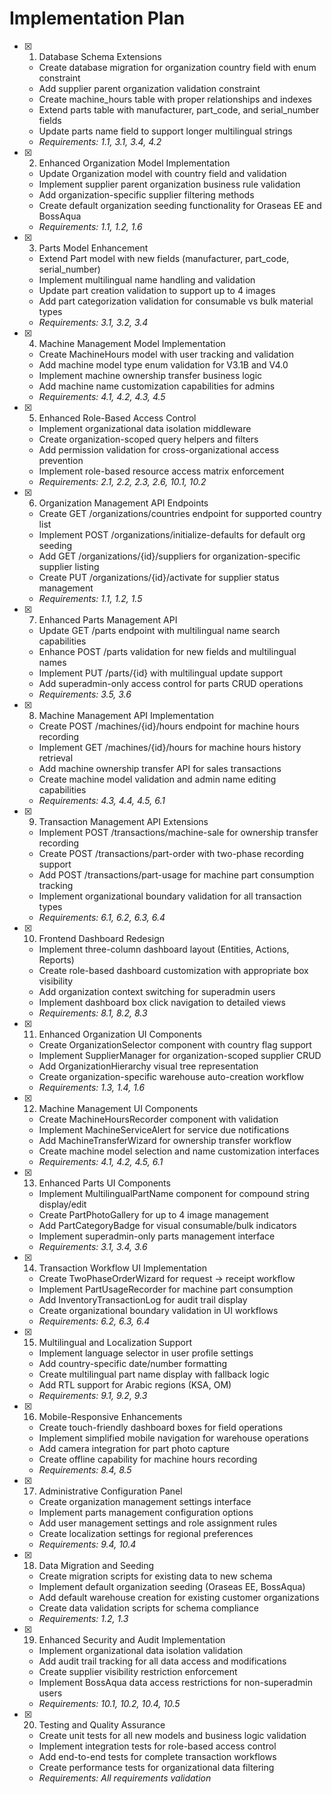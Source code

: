 # Implementation Plan

- [x] 1. Database Schema Extensions





  - Create database migration for organization country field with enum constraint
  - Add supplier parent organization validation constraint
  - Create machine_hours table with proper relationships and indexes
  - Extend parts table with manufacturer, part_code, and serial_number fields
  - Update parts name field to support longer multilingual strings
  - _Requirements: 1.1, 3.1, 3.4, 4.2_

- [x] 2. Enhanced Organization Model Implementation







  - Update Organization model with country field and validation
  - Implement supplier parent organization business rule validation
  - Add organization-specific supplier filtering methods
  - Create default organization seeding functionality for Oraseas EE and BossAqua
  - _Requirements: 1.1, 1.2, 1.6_

- [x] 3. Parts Model Enhancement





  - Extend Part model with new fields (manufacturer, part_code, serial_number)
  - Implement multilingual name handling and validation
  - Update part creation validation to support up to 4 images
  - Add part categorization validation for consumable vs bulk material types
  - _Requirements: 3.1, 3.2, 3.4_

- [x] 4. Machine Management Model Implementation





  - Create MachineHours model with user tracking and validation
  - Add machine model type enum validation for V3.1B and V4.0
  - Implement machine ownership transfer business logic
  - Add machine name customization capabilities for admins
  - _Requirements: 4.1, 4.2, 4.3, 4.5_

- [x] 5. Enhanced Role-Based Access Control












  - Implement organizational data isolation middleware
  - Create organization-scoped query helpers and filters
  - Add permission validation for cross-organizational access prevention
  - Implement role-based resource access matrix enforcement
  - _Requirements: 2.1, 2.2, 2.3, 2.6, 10.1, 10.2_

- [x] 6. Organization Management API Endpoints





  - Create GET /organizations/countries endpoint for supported country list
  - Implement POST /organizations/initialize-defaults for default org seeding
  - Add GET /organizations/{id}/suppliers for organization-specific supplier listing
  - Create PUT /organizations/{id}/activate for supplier status management
  - _Requirements: 1.1, 1.2, 1.5_

- [x] 7. Enhanced Parts Management API







  - Update GET /parts endpoint with multilingual name search capabilities
  - Enhance POST /parts validation for new fields and multilingual names
  - Implement PUT /parts/{id} with multilingual update support
  - Add superadmin-only access control for parts CRUD operations
  - _Requirements: 3.5, 3.6_

- [x] 8. Machine Management API Implementation









  - Create POST /machines/{id}/hours endpoint for machine hours recording
  - Implement GET /machines/{id}/hours for machine hours history retrieval
  - Add machine ownership transfer API for sales transactions
  - Create machine model validation and admin name editing capabilities
  - _Requirements: 4.3, 4.4, 4.5, 6.1_

- [x] 9. Transaction Management API Extensions






  - Implement POST /transactions/machine-sale for ownership transfer recording
  - Create POST /transactions/part-order with two-phase recording support
  - Add POST /transactions/part-usage for machine part consumption tracking
  - Implement organizational boundary validation for all transaction types
  - _Requirements: 6.1, 6.2, 6.3, 6.4_

- [x] 10. Frontend Dashboard Redesign









  - Implement three-column dashboard layout (Entities, Actions, Reports)
  - Create role-based dashboard customization with appropriate box visibility
  - Add organization context switching for superadmin users
  - Implement dashboard box click navigation to detailed views
  - _Requirements: 8.1, 8.2, 8.3_

- [x] 11. Enhanced Organization UI Components








  - Create OrganizationSelector component with country flag support
  - Implement SupplierManager for organization-scoped supplier CRUD
  - Add OrganizationHierarchy visual tree representation
  - Create organization-specific warehouse auto-creation workflow
  - _Requirements: 1.3, 1.4, 1.6_

- [x] 12. Machine Management UI Components






  - Create MachineHoursRecorder component with validation
  - Implement MachineServiceAlert for service due notifications
  - Add MachineTransferWizard for ownership transfer workflow
  - Create machine model selection and name customization interfaces
  - _Requirements: 4.1, 4.2, 4.5, 6.1_

- [x] 13. Enhanced Parts UI Components





  - Implement MultilingualPartName component for compound string display/edit
  - Create PartPhotoGallery for up to 4 image management
  - Add PartCategoryBadge for visual consumable/bulk indicators
  - Implement superadmin-only parts management interface
  - _Requirements: 3.1, 3.4, 3.6_

- [x] 14. Transaction Workflow UI Implementation





  - Create TwoPhaseOrderWizard for request → receipt workflow
  - Implement PartUsageRecorder for machine part consumption
  - Add InventoryTransactionLog for audit trail display
  - Create organizational boundary validation in UI workflows
  - _Requirements: 6.2, 6.3, 6.4_

- [x] 15. Multilingual and Localization Support





  - Implement language selector in user profile settings
  - Add country-specific date/number formatting
  - Create multilingual part name display with fallback logic
  - Add RTL support for Arabic regions (KSA, OM)
  - _Requirements: 9.1, 9.2, 9.3_

- [x] 16. Mobile-Responsive Enhancements





  - Create touch-friendly dashboard boxes for field operations
  - Implement simplified mobile navigation for warehouse operations
  - Add camera integration for part photo capture
  - Create offline capability for machine hours recording
  - _Requirements: 8.4, 8.5_

- [x] 17. Administrative Configuration Panel





  - Create organization management settings interface
  - Implement parts management configuration options
  - Add user management settings and role assignment rules
  - Create localization settings for regional preferences
  - _Requirements: 9.4, 10.4_

- [x] 18. Data Migration and Seeding





  - Create migration scripts for existing data to new schema
  - Implement default organization seeding (Oraseas EE, BossAqua)
  - Add default warehouse creation for existing customer organizations
  - Create data validation scripts for schema compliance
  - _Requirements: 1.2, 1.3_

- [x] 19. Enhanced Security and Audit Implementation










  - Implement organizational data isolation validation
  - Add audit trail tracking for all data access and modifications
  - Create supplier visibility restriction enforcement
  - Implement BossAqua data access restrictions for non-superadmin users
  - _Requirements: 10.1, 10.2, 10.4, 10.5_

- [x] 20. Testing and Quality Assurance






  - Create unit tests for all new models and business logic validation
  - Implement integration tests for role-based access control
  - Add end-to-end tests for complete transaction workflows
  - Create performance tests for organizational data filtering
  - _Requirements: All requirements validation_